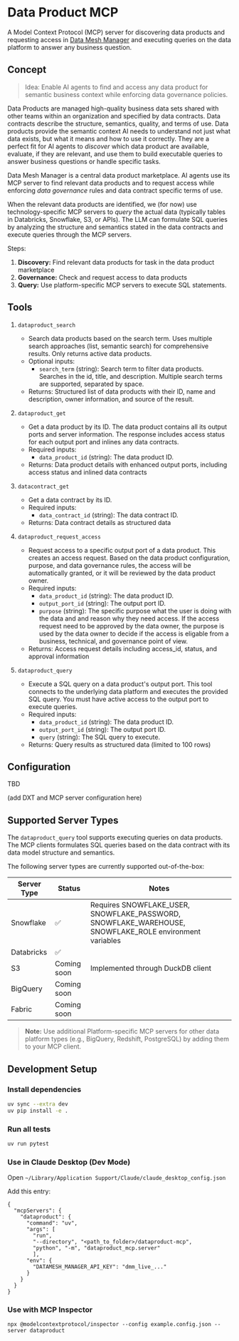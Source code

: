 # Data Product MCP

A Model Context Protocol (MCP) server for discovering data products and requesting access in [Data Mesh Manager](https://datamesh-manager.com/) and executing queries on the data platform to answer any business question.

## Concept

> Idea: Enable AI agents to find and access any data product for semantic business context while enforcing data governance policies.

Data Products are managed high-quality business data sets shared with other teams within an organization and specified by data contracts. 
Data contracts describe the structure, semantics, quality, and terms of use. Data products provide the semantic context AI needs to understand not just what data exists, but what it means and how to use it correctly. They are a perfect fit for AI agents to _discover_ which data product are available, evaluate, if they are relevant, and use them to build executable queries to answer business questions or handle specific tasks. 

Data Mesh Manager is a central data product marketplace. AI agents use its MCP server to find relevant data products and to request access while enforcing _data governance_ rules and data contract specific terms of use.

When the relevant data products are identified, we (for now) use technology-specific MCP servers to _query_ the actual data (typically tables in Databricks, Snowflake, S3, or APIs). The LLM can formulate SQL queries by analyzing the structure and semantics stated in the data contracts and execute queries through the MCP servers.


Steps:
1. **Discovery:** Find relevant data products for task in the data product marketplace
2. **Governance:** Check and request access to data products
3. **Query:** Use platform-specific MCP servers to execute SQL statements.


## Tools

1. `dataproduct_search`
    - Search data products based on the search term. Uses multiple search approaches (list, semantic search) for comprehensive results. Only returns active data products.
    - Optional inputs:
      - `search_term` (string): Search term to filter data products. Searches in the id, title, and description. Multiple search terms are supported, separated by space.
    - Returns: Structured list of data products with their ID, name and description, owner information, and source of the result.

2. `dataproduct_get`
    - Get a data product by its ID. The data product contains all its output ports and server information. The response includes access status for each output port and inlines any data contracts.
    - Required inputs:
      - `data_product_id` (string): The data product ID.
    - Returns: Data product details with enhanced output ports, including access status and inlined data contracts

3. `datacontract_get`
    - Get a data contract by its ID.
    - Required inputs:
      - `data_contract_id` (string): The data contract ID.
    - Returns: Data contract details as structured data

4. `dataproduct_request_access`
    - Request access to a specific output port of a data product. This creates an access request. Based on the data product configuration, purpose, and data governance rules, the access will be automatically granted, or it will be reviewed by the data product owner.
    - Required inputs:
      - `data_product_id` (string): The data product ID.
      - `output_port_id` (string): The output port ID.
      - `purpose` (string): The specific purpose what the user is doing with the data and and reason why they need access. If the access request need to be approved by the data owner, the purpose is used by the data owner to decide if the access is eligable from a business, technical, and governance point of view.
    - Returns: Access request details including access_id, status, and approval information

5. `dataproduct_query`
    - Execute a SQL query on a data product's output port. This tool connects to the underlying data platform and executes the provided SQL query. You must have active access to the output port to execute queries.
    - Required inputs:
      - `data_product_id` (string): The data product ID.
      - `output_port_id` (string): The output port ID.
      - `query` (string): The SQL query to execute.
    - Returns: Query results as structured data (limited to 100 rows)
    
## Configuration

TBD

(add DXT and MCP server configuration here)

## Supported Server Types

The `dataproduct_query` tool supports executing queries on data products. The MCP clients formulates SQL queries based on the data contract with its data model structure and semantics. 

The following server types are currently supported out-of-the-box:

 | Server Type | Status      | Notes                                                                                                  |
 |-------------|-------------|--------------------------------------------------------------------------------------------------------|
 | Snowflake   | ✅           | Requires SNOWFLAKE_USER, SNOWFLAKE_PASSWORD, SNOWFLAKE_WAREHOUSE, SNOWFLAKE_ROLE environment variables |
 | Databricks  | ✅           |                                                                                                        |
 | S3          | Coming soon | Implemented through DuckDB client                                                                      |
 | BigQuery    | Coming soon |                                                                                                        |
 | Fabric      | Coming soon |                                                                                                        |
 
 > **Note:** Use additional Platform-specific MCP servers for other data platform types (e.g., BigQuery, Redshift, PostgreSQL) by adding them to your MCP client.


## Development Setup

### Install dependencies

```bash
uv sync --extra dev
uv pip install -e .
```

### Run all tests
```bash
uv run pytest
```

### Use in Claude Desktop (Dev Mode)

Open `~/Library/Application Support/Claude/claude_desktop_config.json`

Add this entry:

```
{
  "mcpServers": {
    "dataproduct": {
      "command": "uv",
      "args": [
        "run", 
        "--directory", "<path_to_folder>/dataproduct-mcp", 
        "python", "-m", "dataproduct_mcp.server"
        ],
      "env": {
        "DATAMESH_MANAGER_API_KEY": "dmm_live_..."
      }
    }
  }
}
```

### Use with MCP Inspector

```
npx @modelcontextprotocol/inspector --config example.config.json --server dataproduct
```

